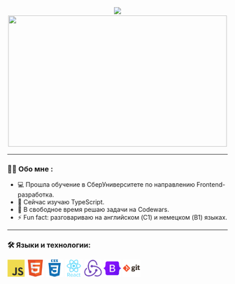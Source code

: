 <div id='header' align='center'>
  <img src='https://media.giphy.com/media/WSBeyxvC1jH496xQGA/giphy.gif' width='100'/>
</div>

<div align='center'>
  <img src='https://media.giphy.com/media/hpXdHPfFI5wTABdDx9/giphy.gif' width='500' height='300' />
</div>

---

### :woman_technologist: Обо мне :

  - 💻 Прошла обучение в СберУниверситете по направлению Frontend-разработка.
  - 🌱 Сейчас изучаю TypeScript.
  - 🌃 В свободное время решаю задачи на Codewars.
  - ⚡ Fun fact: разговариваю на английском (C1) и немецком (B1) языках.

---
### 🛠️ Языки и технологии: 
<div>
  <img src='https://github.com/devicons/devicon/blob/master/icons/javascript/javascript-original.svg' title='JavaScript' alt='JavaScript' width='40' height='40'/>
  <img src='https://github.com/devicons/devicon/blob/master/icons/html5/html5-original.svg' title='HTML5' alt='HTML' width='40' height='40'/>
  <img src='https://github.com/devicons/devicon/blob/master/icons/css3/css3-plain-wordmark.svg' title='CSS3' alt='CSS' width='40' height='40'/>
  <img src='https://github.com/devicons/devicon/blob/master/icons/react/react-original-wordmark.svg' title='React' alt='React' width='40' height='40'/>
  <img src='https://github.com/devicons/devicon/blob/master/icons/redux/redux-original.svg' title='Redux' alt='Redux' width='40' height='40'/>
  <img src='https://github.com/devicons/devicon/blob/master/icons/bootstrap/bootstrap-original.svg' title='Bootstrap' alt='Bootstrap' width='40' height='40'/>
  <img src='https://github.com/devicons/devicon/blob/master/icons/git/git-original-wordmark.svg' title='Git' alt='Git' width='40' height='40'/>
</div>

<!--
**anna-frontend23/anna-frontend23** is a ✨ _special_ ✨ repository because its `README.md` (this file) appears on your GitHub profile.

Here are some ideas to get you started:

- 🔭 I’m currently working on ...
- 🌱 I’m currently learning ...
- 👯 I’m looking to collaborate on ...
- 🤔 I’m looking for help with ...
- 💬 Ask me about ...
- 📫 How to reach me: ...
- 😄 Pronouns: ...
- ⚡ Fun fact: ...
-->
